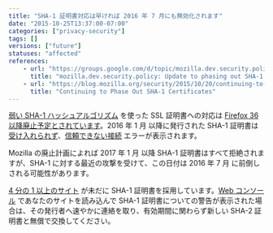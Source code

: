 ```yaml
---
title: "SHA-1 証明書対応は早ければ 2016 年 7 月にも無効化されます"
date: "2015-10-25T13:37:00-07:00"
categories: ["privacy-security"]
tags: []
versions: ["future"]
statuses: "affected"
references:
    - url: "https://groups.google.com/d/topic/mozilla.dev.security.policy/wXvLQ26JyOA/discussion"
      title: "mozilla.dev.security.policy: Update to phasing out SHA-1 Certs"
    - url: "https://blog.mozilla.org/security/2015/10/20/continuing-to-phase-out-sha-1-certificates/"
      title: "Continuing to Phase Out SHA-1 Certificates"
---
```

[弱い SHA-1 ハッシュアルゴリズム](https://developer.mozilla.org/docs/Web/Security/Weak_Signature_Algorithm) を使った SSL 証明書への対応は [Firefox 36 以降廃止予定とされています](https://www.fxsitecompat.com/ja/docs/2014/sha-1-support-has-been-deprecated/)。<time datetime="2016-01">2016 年 1 月</time> 以降に発行された SHA-1 証明書は [受け入れられず](https://www.fxsitecompat.com/ja/docs/2015/sha-1-based-certificates-with-validity-period-from-2016-will-not-be-validated/)、[信頼できない接続](https://support.mozilla.org/ja/kb/connection-untrusted-error-message) エラーが表示されます。

Mozilla の廃止計画によれば <time datetime="2017-01">2017 年 1 月</time> 以降 SHA-1 証明書はすべて拒絶されますが、SHA-1 に対する最近の攻撃を受けて、この日付は <time datetime="2016-07">2016 年 7 月</time> に前倒しされる可能性があります。

[4 分の 1 以上のサイト](http://news.netcraft.com/archives/2015/10/19/one-million-ssl-certificates-still-using-insecure-sha-1-algorithm.html) が未だに SHA-1 証明書を採用しています。[Web コンソール](https://developer.mozilla.org/ja/docs/Tools/Web_Console) であなたのサイトを読み込んで SHA-1 証明書についての警告が表示された場合は、その発行者へ速やかに連絡を取り、有効期間に関わらず新しい SHA-2 証明書と無償で交換してください。
